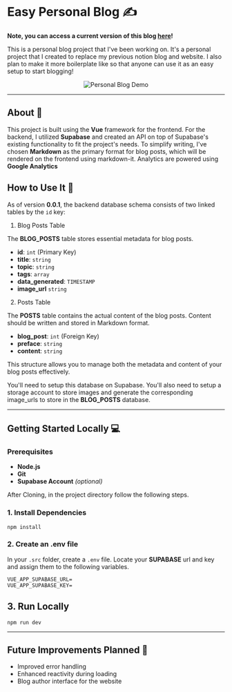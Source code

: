 # Easy Personal Blog ✍️

**Note, you can access a current version of this blog [here](https://adrian-blog-v1.vercel.app/)!**

This is a personal blog project that I've been working on. It's a personal project that I created to replace my previous notion blog and website. I also plan to make it more boilerplate like so that anyone can use it as an easy setup to start blogging!

<div style="text-align: center;">
    <img src="https://github.com/adriantzkok/personal-blog/blob/main/personal-blog.gif" alt="Personal Blog Demo">
</div>

---

## About 📝

This project is built using the **Vue** framework for the frontend. For the backend, I utilized **Supabase** and created an API on top of Supabase's existing functionality to fit the project's needs. To simplify writing, I've chosen **Markdown** as the primary format for blog posts, which will be rendered on the frontend using markdown-it. Analytics are powered using **Google Analytics**

## How to Use It 🚀

As of version **0.0.1**, the backend database schema consists of two linked tables by the `id` key:

1. Blog Posts Table

The **BLOG_POSTS** table stores essential metadata for blog posts.

- **id**: `int` (Primary Key)
- **title**: `string`
- **topic**: `string`
- **tags**: `array`
- **data_generated**: `TIMESTAMP`
- **image_url** `string`

2. Posts Table

The **POSTS** table contains the actual content of the blog posts. Content should be written and stored in Markdown format.


- **blog_post**: `int` (Foreign Key)
- **preface**: `string`
- **content**: `string`

This structure allows you to manage both the metadata and content of your blog posts effectively.

You'll need to setup this database on Supabase. You'll also need to setup a storage account to store images and generate the corresponding image_urls to store in the **BLOG_POSTS** database.

---


## Getting Started Locally 💻

### Prerequisites
- **Node.js**
- **Git**
- **Supabase Account** *(optional)*

After Cloning, in the project directory follow the following steps.

### 1. Install Dependencies
```npm install```

### 2. Create an .env file

In your `.src` folder, create a `.env` file. Locate your **SUPABASE** url and key and assign them to the following variables.
```
VUE_APP_SUPABASE_URL=
VUE_APP_SUPABASE_KEY=
```

## 3. Run Locally
```npm run dev```

---

## Future Improvements Planned 🔧
- Improved error handling
- Enhanced reactivity during loading
- Blog author interface for the website
